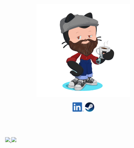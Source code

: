 <p align='center'>
    <img src="https://raw.githubusercontent.com/milocosta/milocosta/main/miloctocat2.png" width="300"/>
</p>

<p align='center'>
    <a href="https://www.linkedin.com/in/camilo-costa-072a1336/" target="_blank"><img height="30" src="https://raw.githubusercontent.com/milocosta/milocosta/main/in.png"></a>
    <a href="https://steamcommunity.com/id/milocosta/" target="_blank"><img height="30" src="https://raw.githubusercontent.com/milocosta/milocosta/main/steam.png"></a>
    <!--a href="https://discord.com/users/551810246587318272/" target="_blank"><img height="30" src="https://raw.githubusercontent.com/milocosta/milocosta/main/discord.png"></a-->
    <!--a href="http://lattes.cnpq.br/7677595601047677" target="_blank"><img height="30" src="https://raw.githubusercontent.com/milocosta/milocosta/main/lattes.svg"></a-->
</p-->

<br><br><br>
<!-- 
[![Github stats](https://github-readme-stats.vercel.app/api?username=milocosta&theme=react&show_icons=true&&include_all_commits=true&count_private=true)](https://github.com/anuraghazra/github-readme-stats)
-->
<!--
[![Top Langs](https://github-readme-stats.vercel.app/api/top-langs/?username=milocosta&theme=react&layout=compact)](https://github.com/anuraghazra/github-readme-stats) -->

<div>
    <a href="https://github.com/milocosta">
    <img height="180em" src="https://github-readme-stats.vercel.app/api?username=milocosta&theme=react&show_icons=true&&include_all_commits=true&count_private=true">
    <img height="180em" src="https://github-readme-stats.vercel.app/api/top-langs/?username=milocosta&theme=react&layout=compact&langs_count=10">
</div>

<!--[![Wakatime stats](https://github-readme-stats.vercel.app/api/wakatime?username=milocosta&theme=react&layout=compact)](https://github.com/anuraghazra/github-readme-stats)/-->